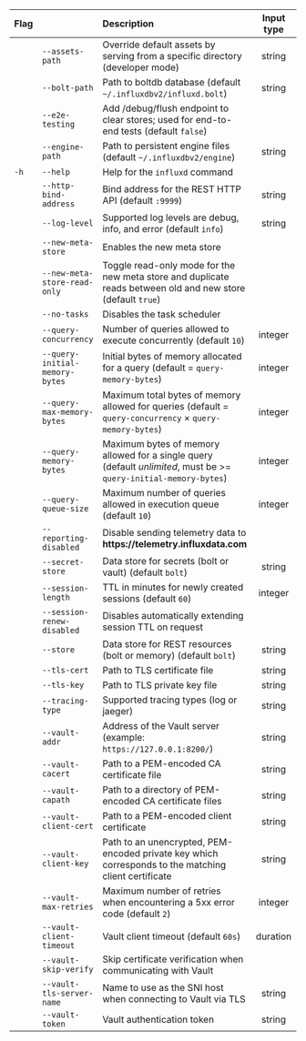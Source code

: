 | Flag |                                | Description                                                                                                       | Input type | Mapped to                            |
|:---- |:---                            |:-----------                                                                                                       | :--------: |:---------                            |
|      | `--assets-path`                | Override default assets by serving from a specific directory (developer mode)                                     | string     | `INFLUXD_ASSETS_PATH`                |
|      | `--bolt-path`                  | Path to boltdb database (default `~/.influxdbv2/influxd.bolt`)                                                    | string     | `INFLUXD_BOLT_PATH`                  |
|      | `--e2e-testing`                | Add /debug/flush endpoint to clear stores; used for end-to-end tests (default `false`)                            |            | `INFLUXD_E2E_TESTING`                |
|      | `--engine-path`                | Path to persistent engine files (default `~/.influxdbv2/engine`)                                                  | string     | `INFLUXD_ENGINE_PATH`                |
| `-h` | `--help`                       | Help for the `influxd` command                                                                                    |            |                                      |
|      | `--http-bind-address`          | Bind address for the REST HTTP API (default `:9999`)                                                              | string     | `INFLUXD_HTTP_BIND_ADDRESS`          |
|      | `--log-level`                  | Supported log levels are debug, info, and error (default `info`)                                                  | string     | `INFLUXD_LOG_LEVEL`                  |
|      | `--new-meta-store`             | Enables the new meta store                                                                                        |            | `INFLUXD_NEW_META_STORE`             |
|      | `--new-meta-store-read-only`   | Toggle read-only mode for the new meta store and duplicate reads between old and new store (default `true`)       |            | `INFLUXD_NEW_META_STORE_READ_ONLY`   |
|      | `--no-tasks`                   | Disables the task scheduler                                                                                       |            | `INFLUXD_NO_TASKS`                   |
|      | `--query-concurrency`          | Number of queries allowed to execute concurrently (default `10`)                                                  | integer    | `INFLUXD_QUERY_CONCURRENCY`          |
|      | `--query-initial-memory-bytes` | Initial bytes of memory allocated for a query (default = `query-memory-bytes`)                                    | integer    | `INFLUXD_QUERY_INITIAL_MEMORY_BYTES` |
|      | `--query-max-memory-bytes`     | Maximum total bytes of memory allowed for queries (default = `query-concurrency` × `query-memory-bytes`)          | integer    | `INFLUXD_QUERY_MAX_MEMORY_BYTES`     |
|      | `--query-memory-bytes`         | Maximum bytes of memory allowed for a single query (default _unlimited_, must be >= `query-initial-memory-bytes`) | integer    | `INFLUXD_QUERY_MEMORY_BYTES`         |
|      | `--query-queue-size`           | Maximum number of queries allowed in execution queue (default `10`)                                               | integer    | `INFLUXD_QUERY_QUEUE_SIZE`           |
|      | `--reporting-disabled`         | Disable sending telemetry data to **https:<nolink>//telemetry.influxdata.com**                                    |            | `INFLUXD_REPORTING_DISABLED`         |
|      | `--secret-store`               | Data store for secrets (bolt or vault) (default `bolt`)                                                           | string     | `INFLUXD_SECRET_STORE`               |
|      | `--session-length`             | TTL in minutes for newly created sessions (default `60`)                                                          | integer    | `INFLUXD_SESSION_LENGTH`             |
|      | `--session-renew-disabled`     | Disables automatically extending session TTL on request                                                           |            | `INFLUXD_SESSION_RENEW_DISABLED`     |
|      | `--store`                      | Data store for REST resources (bolt or memory) (default `bolt`)                                                   | string     | `INFLUXD_STORE`                      |
|      | `--tls-cert`                   | Path to TLS certificate file                                                                                      | string     | `INFLUXD_TLS_CERT`                   |
|      | `--tls-key`                    | Path to TLS private key file                                                                                      | string     | `INFLUXD_TLS_KEY`                    |
|      | `--tracing-type`               | Supported tracing types (log or jaeger)                                                                           | string     | `INFLUXD_TRACING_TYPE`               |
|      | `--vault-addr `                | Address of the Vault server (example: `https://127.0.0.1:8200/`)                                                  | string     | `VAULT_ADDR`                         |
|      | `--vault-cacert`               | Path to a PEM-encoded CA certificate file                                                                         | string     | `VAULT_CACERT`                       |
|      | `--vault-capath`               | Path to a directory of PEM-encoded CA certificate files                                                           | string     | `VAULT_CAPATH`                       |
|      | `--vault-client-cert`          | Path to a PEM-encoded client certificate                                                                          | string     | `VAULT_CLIENT_CERT`                  |
|      | `--vault-client-key`           | Path to an unencrypted, PEM-encoded private key which corresponds to the matching client certificate              | string     | `VAULT_CLIENT_KEY`                   |
|      | `--vault-max-retries`          | Maximum number of retries when encountering a 5xx error code (default `2`)                                        | integer    | `VAULT_MAX_RETRIES`                  |
|      | `--vault-client-timeout`       | Vault client timeout (default `60s`)                                                                              | duration   | `VAULT_CLIENT_TIMEOUT`               |
|      | `--vault-skip-verify`          | Skip certificate verification when communicating with Vault                                                       |            | `VAULT_SKIP_VERIFY`                  |
|      | `--vault-tls-server-name`      | Name to use as the SNI host when connecting to Vault via TLS                                                      | string     | `VAULT_TLS_SERVER_NAME`              |
|      | `--vault-token`                | Vault authentication token                                                                                        | string     | `VAULT_TOKEN`                        |
